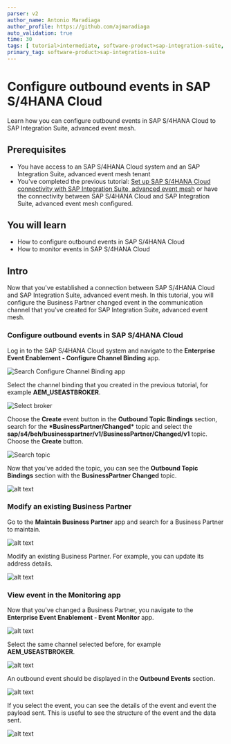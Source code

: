 ```yaml
---
parser: v2
author_name: Antonio Maradiaga
author_profile: https://github.com/ajmaradiaga
auto_validation: true
time: 30
tags: [ tutorial>intermediate, software-product>sap-integration-suite, software-product>sap-business-technology-platform, tutorial>license]
primary_tag: software-product>sap-integration-suite
---
```


# Configure outbound events in SAP S/4HANA Cloud

<!-- description -->Learn how you can configure outbound events in SAP S/4HANA Cloud to SAP Integration Suite, advanced event mesh.


## Prerequisites
- You have access to an SAP S/4HANA Cloud system and an SAP Integration Suite, advanced event mesh tenant
- You've completed the previous tutorial: [Set up SAP S/4HANA Cloud connectivity with SAP Integration Suite, advanced event mesh](../setup-s4hc-aem/setup-s4hc-aem.md) or have the connectivity between SAP S/4HANA Cloud and SAP Integration Suite, advanced event mesh configured.

## You will learn
- How to configure outbound events in SAP S/4HANA Cloud
- How to monitor events in SAP S/4HANA Cloud


## Intro
Now that you've established a connection between SAP S/4HANA Cloud and SAP Integration Suite, advanced event mesh. In this tutorial, you will configure the Business Partner changed event in the communication channel that you've created for SAP Integration Suite, advanced event mesh.


### Configure outbound events in SAP S/4HANA Cloud

Log in to the SAP S/4HANA Cloud system and navigate to the **Enterprise Event Enablement - Configure Channel Binding** app.

![Search Configure Channel Binding app](assets/search-configure-channel-binding.png)

Select the channel binding that you created in the previous tutorial, for example **AEM_USEASTBROKER**.

![Select broker](assets/select-broker.png)

Choose the **Create** event button in the **Outbound Topic Bindings** section, search for the **\*BusinessPartner/Changed\*** topic and select the **sap/s4/beh/businesspartner/v1/BusinessPartner/Changed/v1** topic. Choose the **Create** button.

![Search topic](assets/bp-change-topic.png)

Now that you've added the topic, you can see the **Outbound Topic Bindings** section with the **BusinessPartner Changed** topic.

![alt text](assets/all-topics.png)

### Modify an existing Business Partner

Go to the **Maintain Business Partner** app and search for a Business Partner to maintain.

![alt text](assets/maintain-bp.png)

Modify an existing Business Partner. For example, you can update its address details.

![alt text](assets/bp-address.png)


### View event in the Monitoring app

Now that you've changed a Business Partner, you navigate to the **Enterprise Event Enablement - Event Monitor** app.

![alt text](assets/event-monitor-app.png)

Select the same channel selected before, for example **AEM_USEASTBROKER**.

![alt text](assets/event-monitor-channel.png)

An outbound event should be displayed in the **Outbound Events** section.

![alt text](assets/channel-outbound-event.png)

If you select the event, you can see the details of the event and event the payload sent. This is useful to see the structure of the event and the data sent.

![alt text](assets/event-payload.png)


<!-- ### View event in SAP Integration Suite, advanced event mesh

Log in to SAP Integration Suite, advanced event mesh tenant.

Connect to the event broker service.

Access the Try Me feature.

Connect to the event broker service and subscribe to the Business Partner changed event.

The event should be display in the event broker service. -->

